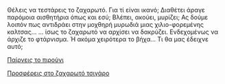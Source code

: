 ﻿Θέλεις να τεστάρεις το ζαχαρωτό. Για τί είναι ικανό; Διαθέτει 
άραγε παρόμοια αισθητήρια όπως και εσύ; Βλέπει, ακούει, μυρίζει; 
Ας δούμε λοιπόν πως αντιδράει στην μοχθηρή μυρωδιά μιας
χιλιο-φορεμένης καλτσας...
... ίσως το ζαχαρωτό να αρχίσει να δακρύζει. Ενδεχομένως να άρχιζε το φτάρνισμα. Ή ακόμα χειρότερα το βήχα... Τι θα μας έδειχνε αυτό;

[Παίρνεις το πιρούνι](../take_the_fork/take-the-fork.md)

[Προσφέρεις στο ζαχαρωτό τσιγάρο](../offer_marshmallow_a_cigar/offer_marshmallow_a_cigar.md)